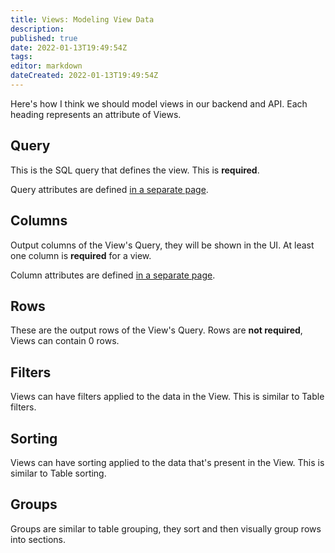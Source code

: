 ```yaml
---
title: Views: Modeling View Data
description:
published: true
date: 2022-01-13T19:49:54Z
tags: 
editor: markdown
dateCreated: 2022-01-13T19:49:54Z
---
```


Here's how I think we should model views in our backend and API. Each heading represents an attribute of Views.

## Query
This is the SQL query that defines the view. This is **required**. 

Query attributes are defined [in a separate page](/product/specs/2022-01-views/03-modeling-view-query).

## Columns
Output columns of the View's Query, they will be shown in the UI.  At least one column is **required** for a view.

Column attributes are defined [in a separate page](/product/specs/2022-01-views/04-modeling-view-columns).

## Rows
These are the output rows of the View's Query. Rows are **not required**, Views can contain 0 rows.

## Filters
Views can have filters applied to the data in the View. This is similar to Table filters.

## Sorting
Views can have sorting applied to the data that's present in the View. This is similar to Table sorting.

## Groups
Groups are similar to table grouping, they sort and then visually group rows into sections.
